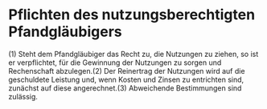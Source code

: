 # Pflichten des nutzungsberechtigten Pfandgläubigers

(1) Steht dem Pfandgläubiger das Recht zu, die Nutzungen zu ziehen, so ist er verpflichtet, für die Gewinnung der Nutzungen zu sorgen und Rechenschaft abzulegen.(2) Der Reinertrag der Nutzungen wird auf die geschuldete Leistung und, wenn Kosten und Zinsen zu entrichten sind, zunächst auf diese angerechnet.(3) Abweichende Bestimmungen sind zulässig. 


